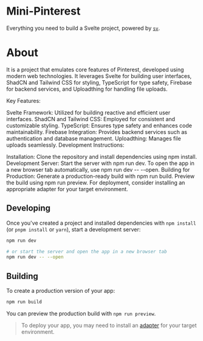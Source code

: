 # Mini-Pinterest

Everything you need to build a Svelte project, powered by [`sv`](https://github.com/sveltejs/cli).

# About
It is a project that emulates core features of Pinterest, developed using modern web technologies. It leverages Svelte for building user interfaces, ShadCN and Tailwind CSS for styling, TypeScript for type safety, Firebase for backend services, and Uploadthing for handling file uploads.

Key Features:

Svelte Framework: Utilized for building reactive and efficient user interfaces.
ShadCN and Tailwind CSS: Employed for consistent and customizable styling.
TypeScript: Ensures type safety and enhances code maintainability.
Firebase Integration: Provides backend services such as authentication and database management.
Uploadthing: Manages file uploads seamlessly.
Development Instructions:

Installation: Clone the repository and install dependencies using npm install.
Development Server: Start the server with npm run dev. To open the app in a new browser tab automatically, use npm run dev -- --open.
Building for Production: Generate a production-ready build with npm run build. Preview the build using npm run preview.
For deployment, consider installing an appropriate adapter for your target environment.

## Developing

Once you've created a project and installed dependencies with `npm install` (or `pnpm install` or `yarn`), start a development server:

```bash
npm run dev

# or start the server and open the app in a new browser tab
npm run dev -- --open
```

## Building

To create a production version of your app:

```bash
npm run build
```

You can preview the production build with `npm run preview`.

> To deploy your app, you may need to install an [adapter](https://svelte.dev/docs/kit/adapters) for your target environment.



